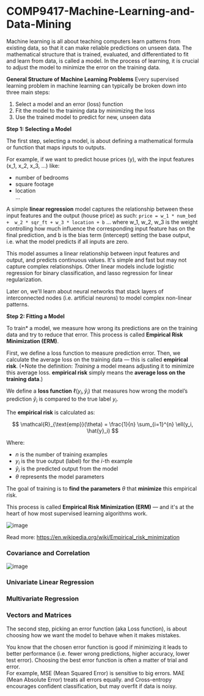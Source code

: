 # COMP9417-Machine-Learning-and-Data-Mining

Machine learning is all about teaching computers learn patterns from existing data, so that it can make reliable predictions on unseen data.
The mathematical structure that is trained, evaluated, and differentiated to fit and learn from data, is called a model.
In the process of learning, it is crucial to adjust the model to minimize the error on the training data.


**General Structure of Machine Learning Problems**
Every supervised learning problem in machine learning can typically be broken down into three main steps:
 
1. Select a model and an error (loss) function
2. Fit the model to the training data by minimizing the loss
3. Use the trained model to predict for new, unseen data


**Step 1: Selecting a Model**

The first step, selecting a model, is about defining a mathematical formula or function that maps inputs to outputs.

For example, if we want to predict house prices (y), with the input features (x_1, x_2, x_3, ...) like:
- number of bedrooms  
- square footage  
- location  
...

A simple **linear regression** model captures the relationship between these input features and the output (house price) as such:
`price = w_1 * num_bed  +  w_2 * sqr_ft + w_3 * location + b`
... where w_1, w_2, w_3 is the weight controlling how much influence the corresponding input feature has on the final prediction,
     and b is the bias term (intercept) setting the base output, i.e. what the model predicts if all inputs are zero.

This model assumes a linear relationship between input features and output, and predicts continuous values. It's simple and fast but may not capture complex relationships. Other linear models include logistic regression for binary classification, and lasso regression for linear regularization.

Later on, we'll learn about neural networks that stack layers of interconnected nodes (i.e. artificial neurons) to model complex non-linear patterns.



**Step 2: Fitting a Model**

To train* a model, we measure how wrong its predictions are on the training data and try to reduce that error. This process is called **Empirical Risk Minimization (ERM)**.

First, we define a loss function to measure prediction error. Then, we calculate the average loss on the training data — this is called **empirical risk**. (*Note the definition: _Training_ a model means adjusting it to minimize this average loss. **empirical risk** simply means the **average loss on the training data**.)

We define a **loss function** $\ell(y_i, \hat{y}_i)$ that measures how wrong the model’s prediction $\hat{y}_i$ is compared to the true label $y_i$.

The **empirical risk** is calculated as:

$$
\mathcal{R}_{\text{emp}}(\theta) = \frac{1}{n} \sum_{i=1}^{n} \ell(y_i, \hat{y}_i)
$$

Where:
- $n$ is the number of training examples  
- $y_i$ is the true output (label) for the $i$-th example  
- $\hat{y}_i$ is the predicted output from the model  
- $\theta$ represents the model parameters

The goal of training is to **find the parameters** $\theta$ that **minimize** this empirical risk.

This process is called **Empirical Risk Minimization (ERM)** — and it's at the heart of how most supervised learning algorithms work.


![image](https://github.com/user-attachments/assets/cae34d96-07c0-4974-bbdb-6f1b7db1c545)

Read more: https://en.wikipedia.org/wiki/Empirical_risk_minimization


### Covariance and Correlation
![image](https://github.com/user-attachments/assets/3f7ab23f-2394-49a5-b685-32d8987b780e)

### Univariate Linear Regression
### Multivariate Regression
### Vectors and Matrices



The second step, picking an error function (aka Loss function), is about choosing how we want the model to behave when it makes mistakes. 

You know that the chosen error function is good if minimizing it leads to better performance (i.e. fewer wrong predictions, higher accuracy, lower test error). Choosing the best error function is often a matter of trial and error.  
For example, MSE (Mean Squared Error) is sensitive to big errors. MAE (Mean Absolute Error) treats all errors equally. and Cross-entropy encourages confident classification, but may overfit if data is noisy.



